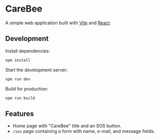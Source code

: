# CareBee

A simple web application built with [Vite](https://vitejs.dev/) and [React](https://react.dev/).

## Development

Install dependencies:

```bash
npm install
```

Start the development server:

```bash
npm run dev
```

Build for production:

```bash
npm run build
```

## Features

- Home page with "CareBee" title and an SOS button.
- `/sos` page containing a form with name, e-mail, and message fields.
